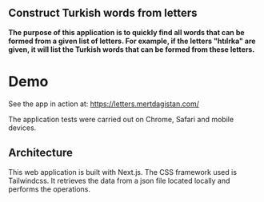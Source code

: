 ## Construct Turkish words from letters

**The purpose of this application is to quickly find all words that can be formed from a given list of letters. For example, if the letters "htılrka" are given, it will list the Turkish words that can be formed from these letters.**

# Demo
See the app in action at:  https://letters.mertdagistan.com/

The application tests were carried out on Chrome, Safari and mobile devices.

## Architecture
This web application is built with Next.js. The CSS framework used is Tailwindcss. It retrieves the data from a json file located locally and performs the operations.
